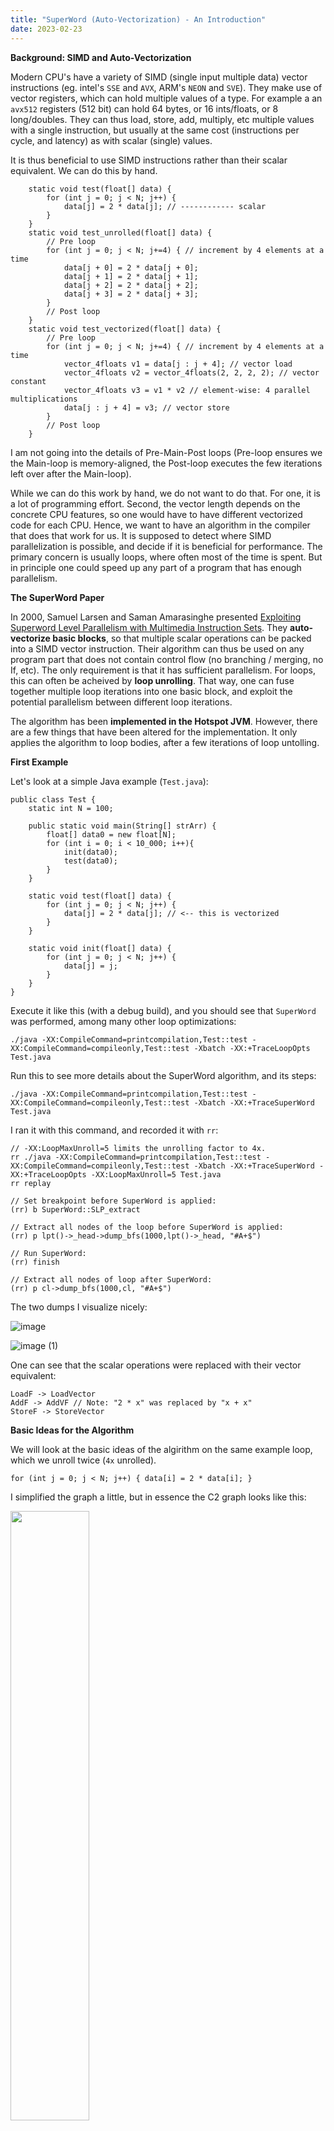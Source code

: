 ```yaml
---
title: "SuperWord (Auto-Vectorization) - An Introduction"
date: 2023-02-23
---
```


**Background: SIMD and Auto-Vectorization**

Modern CPU's have a variety of SIMD (single input multiple data) vector instructions (eg. intel's `SSE` and `AVX`, ARM's `NEON` and `SVE`). They make use of vector registers, which can hold multiple values of a type. For example a an `avx512` registers (512 bit) can hold 64 bytes, or 16 ints/floats, or 8 long/doubles. They can thus load, store, add, multiply, etc multiple values with a single instruction, but usually at the same cost (instructions per cycle, and latency) as with scalar (single) values.

It is thus beneficial to use SIMD instructions rather than their scalar equivalent. We can do this by hand.

```
    static void test(float[] data) {
        for (int j = 0; j < N; j++) {
            data[j] = 2 * data[j]; // ------------ scalar
        }
    }
    static void test_unrolled(float[] data) {
        // Pre loop
        for (int j = 0; j < N; j+=4) { // increment by 4 elements at a time
            data[j + 0] = 2 * data[j + 0];
            data[j + 1] = 2 * data[j + 1];
            data[j + 2] = 2 * data[j + 2];
            data[j + 3] = 2 * data[j + 3];
        }
        // Post loop
    }
    static void test_vectorized(float[] data) {
        // Pre loop
        for (int j = 0; j < N; j+=4) { // increment by 4 elements at a time
            vector_4floats v1 = data[j : j + 4]; // vector load
            vector_4floats v2 = vector_4floats(2, 2, 2, 2); // vector constant
            vector_4floats v3 = v1 * v2 // element-wise: 4 parallel multiplications
            data[j : j + 4] = v3; // vector store
        }
        // Post loop
    }
```

I am not going into the details of Pre-Main-Post loops (Pre-loop ensures we the Main-loop is memory-aligned, the Post-loop executes the few iterations left over after the Main-loop).

While we can do this work by hand, we do not want to do that. For one, it is a lot of programming effort. Second, the vector length depends on the concrete CPU features, so one would have to have different vectorized code for each CPU. Hence, we want to have an algorithm in the compiler that does that work for us. It is supposed to detect where SIMD parallelization is possible, and decide if it is beneficial for performance. The primary concern is usually loops, where often most of the time is spent. But in principle one could speed up any part of a program that has enough parallelism.

**The SuperWord Paper**

In 2000, Samuel Larsen and Saman Amarasinghe presented [Exploiting Superword Level Parallelism with Multimedia Instruction Sets](https://groups.csail.mit.edu/cag/slp/SLP-PLDI-2000.pdf). They **auto-vectorize basic blocks**, so that multiple scalar operations can be packed into a SIMD vector instruction. Their algorithm can thus be used on any program part that does not contain control flow (no branching / merging, no If, etc). The only requirement is that it has sufficient parallelism. For loops, this can often be acheived by **loop unrolling**. That way, one can fuse together multiple loop iterations into one basic block, and exploit the potential parallelism between different loop iterations.

The algorithm has been **implemented in the Hotspot JVM**. However, there are a few things that have been altered for the implementation. It only applies the algorithm to loop bodies, after a few iterations of loop untolling.

**First Example**

Let's look at a simple Java example (`Test.java`):
```
public class Test {
    static int N = 100;

    public static void main(String[] strArr) {
        float[] data0 = new float[N];
        for (int i = 0; i < 10_000; i++){
            init(data0);
            test(data0);
        }
    }

    static void test(float[] data) {
        for (int j = 0; j < N; j++) {
            data[j] = 2 * data[j]; // <-- this is vectorized
        }
    }

    static void init(float[] data) {
        for (int j = 0; j < N; j++) {
            data[j] = j;
        }
    }
}
```

Execute it like this (with a debug build), and you should see that `SuperWord` was performed, among many other loop optimizations:
```
./java -XX:CompileCommand=printcompilation,Test::test -XX:CompileCommand=compileonly,Test::test -Xbatch -XX:+TraceLoopOpts Test.java
```

Run this to see more details about the SuperWord algorithm, and its steps:
```
./java -XX:CompileCommand=printcompilation,Test::test -XX:CompileCommand=compileonly,Test::test -Xbatch -XX:+TraceSuperWord Test.java
```

I ran it with this command, and recorded it with `rr`:
```
// -XX:LoopMaxUnroll=5 limits the unrolling factor to 4x.
rr ./java -XX:CompileCommand=printcompilation,Test::test -XX:CompileCommand=compileonly,Test::test -Xbatch -XX:+TraceSuperWord -XX:+TraceLoopOpts -XX:LoopMaxUnroll=5 Test.java
rr replay

// Set breakpoint before SuperWord is applied:
(rr) b SuperWord::SLP_extract

// Extract all nodes of the loop before SuperWord is applied:
(rr) p lpt()->_head->dump_bfs(1000,lpt()->_head, "#A+$")

// Run SuperWord:
(rr) finish

// Extract all nodes of loop after SuperWord:
(rr) p cl->dump_bfs(1000,cl, "#A+$")
```

The two dumps I visualize nicely:

![image](https://user-images.githubusercontent.com/32593061/220929536-698d5757-c54d-4770-8297-90067e4c6fd1.png)

![image (1)](https://user-images.githubusercontent.com/32593061/220929585-1f250cf3-0b1c-4e44-8901-e88ccf81f5fc.png)

One can see that the scalar operations were replaced with their vector equivalent:
```
LoadF -> LoadVector
AddF -> AddVF // Note: "2 * x" was replaced by "x + x"
StoreF -> StoreVector
```

**Basic Ideas for the Algorithm**

We will look at the basic ideas of the algirithm on the same example loop, which we unroll twice (`4x` unrolled).
```
for (int j = 0; j < N; j++) { data[i] = 2 * data[i]; }
```

I simplified the graph a little, but in essence the C2 graph looks like this:

<img src="https://user-images.githubusercontent.com/32593061/222705239-14cf61c6-08ab-4a43-8bf3-62f9f76b3e49.png" width="50%">

We see the two `Phi` nodes: one holds the `i` (IV: induction variable), the other holds the memory state. I aligned all load, add and store operations with the respective offset in the `data` array. We can see that all the load and store operations here are on the same memory slice, of the float array `data`.

So far, we cannot see the parallelism in the graph. The `LoadF` of iteration `i+2` depends on the `StoreI` of iteration `i+1`. But we can prove that they do not access the same position in memory. Hence, we perform a dependency analysis, that gives us an improved dependency graph. In it, we ignore dependencies between loads and stores that do not access the same position in memory. In our example, we can remove all dependencies between the loop iterations.

<img src="https://user-images.githubusercontent.com/32593061/222705315-9e2697d8-4498-42d3-b3f8-56d109e937e9.png" width="50%">

Now, we see the parallelism in the dependency graph, that was apparent to the human eye when looking at the original Java code.

At this point, a few **definitions** and a more precise **problem statement** are due:

`DAG`: a `DAG` is a directed acyclic graph.

`Given`: the `DAG` with ops of a basic block (loop body, no control flow).

`Goal`: patch the `DAG` such that the scalar ops are packed into SIMD instructions. The new `DAG` must preserve the behavior of the old `DAG`.

`isomorphic`: to pack scalar ops into a single SIMD instruction, they must be similar (to simplicy: same `Opcode` and `velt_type`).

`independent`: two ops are `independent` if there is no path from one to the other. We can only pack independent ops into a SIMD vector, since they are executed concurrently, so one cannot use the other's output in any way.

`adjacent memory operations`: two memory operations that have a provable offset of exactly `sizeof(type)`. Two loads or two stores that are adjacent can thus potentially be packed into a single vector load or store.

`pack`: an `n-tuple` `[s1, ..., sn]`, where `s1, ..., sn` are `independent` and `isomorphic`.

`pair`: is a `pack` of size two.

`PackSet`: a set of `packs`.

At this point, we **pack pairs** of memory operations that are `adjacent`, `isomorphic` and `independent`. This is the initial `PackSet`.

<img src="https://user-images.githubusercontent.com/32593061/222705875-909b0142-1a02-476a-b7db-e69bf393243d.png" width="50%">

<img src="https://user-images.githubusercontent.com/32593061/222705710-d10aeb76-c658-48c9-ae20-21f700c0911e.png" width="50%">

Now we **extend** the `PackSet` from the memory operations to the non-memory operations. We do this by starting at a pair that we already have, and checking if the pair has an input pair, or an output pair that matches (ie. is `isomorphic` and `independent`).

<img src="https://user-images.githubusercontent.com/32593061/222706004-88f45c02-8482-4081-a3ac-0463e1412a50.png" width="50%">

Once we have found all pairs, we can **combine** the `pairs` into larger `packs`, by stitching them together: `[A, .., B] + [B, .., C] -> [A,.. B, .. C]`.

<img src="https://user-images.githubusercontent.com/32593061/222706026-1fd242b2-b314-4f3e-a4e5-73796223469d.png" width="50%">

At this point, we need to do some **sanity checks**, and determine if vectorizing is indeed **profitable**.
Some `packs` or the `PackSet` will be **filtered** out.
Finally, we can **schedule** the `PackSet`,
and replace the C2 IR nodes that are in the `PackSet` with vector nodes.

Let's look at two other examples. In the first, we store "backward" (`i-1`), in the second we store "forward" (`i+1`). In the first, the loop iterations are `independent`, while in the second, we see that the `StoreF` from the previous iteration stores to the position that the next iteration's `LoadF` loads from. Such a depedency must be respected. Now, we see that the loads are `not independent`.

<img src="https://user-images.githubusercontent.com/32593061/222706036-ea008dde-cafd-45f0-9e19-c26021fd8a90.png" width="50%">

These are the basic ideas used in the algorith and implementation. It may seem simple now, but the complexity lies in the details.

We will now look at each step of the algorithm in more detail.

**Algorithm Step 0: Loop Unrolling**

As already explained earlier, the algorithm works on basic blocks. This can be the body of a loop (without any control flow). But it can be any basic block, even outside of loops.

The implementation in the Hotspot JVM currently only applies the SuperWord algorithm for loops. Since it is a JIT (just in time) compiler, one has to focus the time spent on optimizations to the places where it is most promising. That is most often loops.

To ensure that the full size of the SIMD vectors can be filled, one needs to unroll loops with at least a multiple of `vector_width / sizeof(type)`. In the JVM code, this is further refined for each `type`. One will have to unroll less for an 8-byte `long`, than for a 2-byte `short`. Unrolling less means the algorithm has to process fewer noodes, and process them faster.

Still: the SLP algorithm also allows hand-unrolled loops (see example below).

```
for (int i = 0; i < RANGE; i+=2) {    // stride 2
    dataF[i+0] = dataI[i+0] + 0.33f;  // i+0
    dataF[i+1] = dataI[i+1] + 0.33f;  // i+1
}
```

**Algorithm Step 1: Alignment Analysis**

Sadly, the paper handles this fairly quickly and without detail. It refers to another publication of the same authors, which I could not find. I had to look at the JVM implementation to understand it better. However, currently there are still bugs that are being fixed, where the alignment analysis is wrong, and other cases where it is too restrictive.

First, we need to extract the **dependency graph** from the C2 see of nodes. Here we make use of the `memory slices` that were discovered by `Escape Analysis` (an algorith that determines which memory accesses are related, and which are provably unrelated).
We can ignore all inter-slice memory dependencies.
Inside a memory slice, we need to ensure that `RAW` (read-after-write), `WAR` (write-after-read) and `WAW` (write-after-write) dependencies from the C2 graph are respected. But we can ignore `RAR` (read-after-read), since that is not a true dependency (swapping them has no effect).
However, we can ignore `RAW`, `WAR` and `WAW` dependencies if they are provably accessing non-overlapping memory regions.
The dependency graph now only consists of such `memory` edges, and all `data` edges from the C2 graph (dependencies `data -> data`, `data -> memop`, `memop -> data`).

In the JVM code, we represent memory addresses in the loop as follows:
```
address = base + stride*iv + const [+ invar]
```
The `base` is associated with the base of an array reference. The `iv` references the induction variable `Phi`. `stride` is the distance in bytes between the loop iterations. `const` is a constant offset we have to the `base`. Optionally, there may be an `invar`, which is a value that is unknown, but invariant over all loop iterations. Given this, we can try to prove that memory accesses are non-overlapping, and we can potentially find the offset in bytes between two memory accesses, which helps us determine adjacent memory operations.

A second task is to **ensure strict alignment** on machines that require it (when the `AlignVector` Hotspot JVM flag is enabled).
Many CPU's require vector memory accesses to have a certain `X`-byte alignment in memory (eg. 4-byte or 8-byte).
If a vector memory access is performed that is not `X`-byte aligned, this may lead to worse performance.
Some CPU's will also throw a `SIGBUS` error.
And others simply ignore the lower bits, which leads to an access at a different location than intended (and hence to wrong results).

The JVM code picks one packset as the reference (`best`). All other packsets have to be at an offset that aligns with `best`.
We can then adjust the iteration count of the Pre-loop such that `best` is `X`-byte aligned to the memory. Since all other packsets are `X`-byte aligned relative to `best`, they then also `X`-byte aligned to the memory.

Note: currently the JVM code picks `X` to be the vector with of the largest packset. This is suboptimal and should be improved.

**Algorithm Step 2: Identifying Adjacent Memory References (create pair PackSet)**

How should we pack the individual nodes into `packs`?
The `adjacent` memory accesses are an obvious starting point, as we would like them to be in the same vector operation, in the correct order.
We take an inductive approach, and seed the `PackSet` with `pairs of adjacent independent isomorphic` memory operations.

Assumption: "In practive, nearly every memory reference is directly adjacent to at most two other references." One left, one right of it.

Futher: duplicates should be removed by redundant load/store elimination (I guess that would be `LoadNode::Identity` and `StoreNode::Identity`).

Note: in the Hotspot JVM implementation, the `alignment analysis` is performed only at this stage, it is mixed into the same loop.

**Algorithm Step 3: Extend PackSet (to non memory nodes)**

Starting at the memory `pairs`,  we **extend** the `PackSet` iteratively with non-memory `pairs`, until no new ones can be added.

 - `follow_use_defs`: find `inputs`.
 - `follow_def_uses`: find `outputs`.

The new `pairs` must be: `isomorphic` and `independent` (packable into SIMD vector instruction).

Side note:
There is also a cost model that decides if packing it is profitable, and tries to extend in the most profitable way.
It is also supposed to weight the gains made by executing operations in parallel, versus the potential costs of packing/unpacking if the inputs/outputs are not vectorizable.
I have not investigated this much.
I also fear that it is not very effective, because in the `filtering` stage we remove `packs` where the inputs would have to be packed, or the outputs unpacked.

Side note 2:
We should only extend to non-memory nodes. If we also extend to memory nodes, then we may re-introduce loads/stores that we rejected, for example because of mis-alignment.

**Algorithm Step 4: Combine PackSet (stitch the pairs together)**

We now have all the `pairs`, that follow the `use-def` chains.
We now iteratively stitch the `packs` together.
```
[s1, .., sj] + [sj, .., sn] -> [s1, .., sj, .., sn]
```
Every node is now in maximally one `pack`. Any `pack` with a size other than a power of 2 is removed.

We split the `pack` into multiple if it is larger than the hardware would allow.

Detail: so far we have only shown that the `pairs` were `independent`. How do we know that the `packs` are now `independent`?
`pair independence` still leaves room for dependence at distance `>=2`. For example `data[i+2] = 2 * data[i]` has a cyclic dependency at distance 2.

The paper states that `independence` is ensured during alignment analysis.
It assumes that no `pair` is added that crosses an "alignment boundary".
More details are not provided.

In the JVM code, we currently do this as follows:
If `AlignVector` is enabled, then we aready know that all vectors are aligned to the largest vector width.
For the rest, we assume no alignment requirement by the hardware.
`SuperWord::find_align_to_ref` finds the largest group of stores (or loads) with references "similar" to it.
It then picks the reference with the smallest offset (the groups `mem_ref`).
We do this by analyzing the address represented as `address = base + stride*iv + const [+ invar]`.
We do this iteratively for all such groups.
If two groups are in the same memory slice, we check if the two `mem_refs` are vector width aligned (same offset modulo vector width).
This ensures that no `pair` inside a memory slice will cross this "alignment boundary".
This on its own would not really guarantee independence.
However, in the JVM we do not implement packing/unpacking of vector-nodes, and also no vector-permutations.
This means that every "vector-lane" stays independent.

However, if we use `-XX:CompileCommand=option,package.Class::method,Vectorize`, the flag `_do_vector_loop` is turned on.
The `IntStream forEach()` method has this enabled implicitly (`vmIntrinsics::_forEachRemaining`).
The `mem_ref` alignment check is disabled.
Hence, we can create `pairs` that cross the "alignment boundary".
In that case, we cannot know if the `packs` are independent after the `combination`.
We need an additional `independence` filtering on the `pack` level.

**Algorithm Step 5: Filter Packset (implemented, profitable, cyclic dependencies)**

This is an additional step that is not described in the paper, but implemented in the JVM.
We check that all `packs` are:

 - `implemented`: can we generate the required SIMD instruction? This is hardware dependent. The checks also query `Matcher::match_rule_supported_superword`. Consult `Matcher::match_rule_supported_vector` in `x86.ad` to see what vector instructions are implemented for which `SSE` and `AVX` CPU features.
 - `profitable`: since the cost model was already applied during **extension**, we now only check if the `packs` can be connected to all inuts and outputs. There are a few open tasks stated in the comments.
 - `cyclic dependencies`: `independence` on the `pack` level does **not** guarantee that there are no cyclic dependencies between the `packs`.

I quote from the [paper](https://groups.csail.mit.edu/cag/slp/SLP-PLDI-2000.pdf):

```
3.7 Scheduling
Dependence analysis before packing ensures that statements within a group can be executed
safely in parallel. However, it may be the case that executing two groups produces a dependence
violation. An example of this is shown in Figure 6. Here, dependence edges are drawn between
groups if a statement in one group is dependent on a statement in the other. As long as there
are no cycles in this dependence graph, all groups can be scheduled such that no violations
occur. However, a cycle indicates that the set of chosen groups is invalid and at least one group
will need to be eliminated. Although experimental data has shown this case to be extremely rare,
care must be taken to ensure correctness.
```

The idea is this: before `schedule`, we must ensure that `packs` are `independent`.
**But**: `independence` on the `pack` level is not sufficient, we also need to ensure that the `packs` (groups) are `acyclic` before we `schedule`.

In the paper, they bring this example:

<img src="https://user-images.githubusercontent.com/32593061/224940778-b21283e7-dd27-4950-bf9d-e59fafab130c.png" width="50%">

This example does currently not get vectorized because it has "vector-lane" permutations, and the packs do not match up.

However, during this investigation, I found the following example. It currently gets vectorized incorrectly, and I filed a [bug](https://bugs.openjdk.org/browse/JDK-8304042) for it:

```
    static void test(int[] dataI1, int[] dataI2, float[] dataF1, float[] dataF2) {
        for (int i = 0; i < RANGE/2; i+=2) {
            dataF1[i+0] = dataI1[i+0] + 0.33f;            // 1
            dataI2[i+1] = (int)(11.0f * dataF2[i+1]);     // 2

            dataI2[i+0] = (int)(11.0f * dataF2[i+0]);     // 3
            dataF1[i+1] = dataI1[i+1] + 0.33f;            // 4
        }
    }
```

Note: `dataI1 == dataI2` and `dataF1 == dataF2`. I only had to use two references so that C2 does not know this, and does not optimize away load after store.

Lines 1 and 4 are `isomorphic` and `independent`. The same holds for line 2 and 3. We creates the packs `[1,4]` and `[2,3]`, and vectorize. However, we have the following dependencies: `1->3` and `2->4`. This creates a `cyclic dependency` between the two `packs`.

Conclusion: `independence` on the `pack` level is a necessary condition, but not sufficient. We must explicitly check that the `pack`-graph does not introduce any cycles, so that we can guarantee that the output `DAG` is indeed acyclic, with the same semantics (same effect/results).

**Algorithm Step 6: Schedule (patch the graph)**

We replace the nodes in the `packs` with vector operations, and connect them accordingly.
I have not investigated this much, so I cannot provide more details.

**Implementation Overview**

This is a quick overview of the Hotspot JVM SuperWord implementation, with a few comments:

```
// perform analysis to see how much a loop should be unrolled
// based on the types used and how many elements would fit in a vector
IdealLoopTree::policy_unroll_slp_analysis

// Simplified from code:
bool SuperWord::SLP_extract() {
  // find memory slices
  // construct reverse postorder (rpo) list of block members
  // should we even vectorize? check if there is a store or reduction
  if (!construct_bb()) {return false;}
  
  // build dependence graph for each memory slice:
  // for every two memops in slice, check if they
  // are "!SWPointer::not_equal" (except Load -> Load)
  dependence_graph();
  
  // Propagate narrower integer type back when upper bits not needed.
  // Example: char a, b, c; a = b + c;
  // The AddI gets velt_type char.
  compute_vector_element_type();
  
  // initial Packset: find adjacent, isomorphic, independent pairs of memops
  // perform alignment analysis (currently under some construction/bugfixing)
  find_adjacent_refs();
  
  // extend PackSet from memops to non-memops pairs
  // follow use->def and def->use
  extend_packlist();
  
  // stitch pairs together: [a, b] + [b, c] -> [a, b, c]
  // split them into multiple if larger than max vector size
  combine_packs();
  
  // implemented?         -> depends on hardware
  // profitable?          -> are all use and def in loop vectorizable?
  // cyclic dependencies? -> do the packs introduce cyclic dependencies?
  filter_packs();
  
  // hack the graph: replace the scalar ops with vector ops
  schedule();
  output();
}
```

**Appendix: Open Tasks and Questions**

These are the bugs that I am working on at the time of writing this blog:

 - [JDK-8298935](https://bugs.openjdk.org/browse/JDK-8298935): fix independence bug in create_pack logic in SuperWord::find_adjacent_refs
 - [JDK-8304042](https://bugs.openjdk.org/browse/JDK-8304042): C2 SuperWord: schedule must remove packs with cyclic dependencies

These are more tasks we could/should consider:

 - Code has lots of open tasks (eg. implement PackNode and ExtractNode)
 - I added a few recently:
   - [JDK-8302662](https://bugs.openjdk.org/browse/JDK-8302662): [SuperWord] Vectorize loop when value from last iteration is used after loop (Jatin)
   - [JDK-8302673](https://bugs.openjdk.org/browse/JDK-8302673): [SuperWord] MaxReduction and MinReduction should vectorize for int (Jatin)
   - [JDK-8302652](https://bugs.openjdk.org/browse/JDK-8302652): [SuperWord] Reduction should happen after loop, when possible (Emanuel?)
   - [JDK-8303113](https://bugs.openjdk.org/browse/JDK-8303113): [SuperWord] investigate if enabling `_do_vector_loop` by default creates speedup (Emanuel?)
   - [JDK-8300865](https://bugs.openjdk.org/browse/JDK-8300865): C2: product reduction in ProdRed_Double is not vectorized (Jatin)
 - [JDK-8287087](https://bugs.openjdk.org/browse/JDK-8287087): C2: perform SLP reduction analysis on-demand (Roberto)
 - [JDK-8255622](https://bugs.openjdk.org/browse/JDK-8255622): Combine all vectorization tests in one directory (Vladimir K?)
 - JDK-8260943: Revisit vectorization optimization added by 8076284 (Vladimir K? some buggy code is just hard-disabled)
 - Investigation: where do we not even start SuperWord where it could work? Where do we fail to vectorize during SuperWord? Can we find and fix these cases?
 - Should we CMove more, to absorb control flow?
 - Strided access? Gather / Scatter
 - Investigate when / if / how FMA is working - only with `Math.fma`?
 - More `independence` through more fine-grained `memory slices`? Speculative: two arrays of same type are separate objects?

**Appendix: List of integrated SuperWord RFE's**

I will add more as I find more of them. Well you can of course dig for them yourself in the [history](https://github.com/openjdk/jdk/commits/master/src/hotspot/share/opto/superword.cpp) 

 - JDK 8289422: Fix and re-enable vector conditional move
 - JDK 8283091: Support type conversion between different data sizes in SLP
 - JDK 8231441: AArch64: Initial SVE backend support
 - JDK-8245158: C2: Enable SLP for some manually unrolled loops (Missing tests!)
 - JDK-8192846: Support cmov vectorization for float 
 - JDK-8153998: Masked vector post loops
 - JDK-8151573: Multiversioning for range check elimination
 - JDK-8149421:	Vectorized Post Loops
 - JDK-8139340: SuperWord enhancement to support vector conditional move (CMovVD ) on Intel AVX cpu
 - JDK-8135028: support for vectorizing double precision sqrt
 - JDK-8129920: Vectorized loop unrolling (unroll again after SuperWord)
 - JDK-8080325: SuperWord loop unrolling analysis
 - JDK-8078563: Restrict reduction optimization (when it is profitable)
 - JDK-8076284: Improve vectorization of parallel streams (`forEachRemaining`)
 - JDK-8074981: Integer/FP scalar reduction optimization

**Appendix: Other Work**

 - All you need is superword-level parallelism: systematic control-flow vectorization with SLP (2022)
   - [paper](https://dl.acm.org/doi/abs/10.1145/3519939.3523701), [youtube](https://www.youtube.com/watch?v=9Hk3d7vHEGw). Handle control flow using masked vector instructions. Loop fusion / co-iteration: every element represents a loop. Basically: flatten control flow to single block, by using CMove/select/blend when control flow merges, and masked load/stores.

```
int x;
If (condition) { x = v1; } else { x = v2; }

// translates to

c = condition; (true)
v1 = …;  (c)
v2 = …;  (!c)
x = Phi(c, v1, v2); (true)

// translates to

x = CMove(condition, v1, v2);

// vectorized

c_vec = condition[i : i + 4]; // vector of conditions
v1_vec = v1[i : i + 4]; // compute both values for true / false branch
v2_vec = v2[i : i + 4];
x_vec = blend(c_vec, v1_vec, v2_vec); // select from true / false branch
```

 - goSLP - Globally Optimized Superword Level Parallelism Framework (2018)
   - [paper](https://dl.acm.org/doi/10.1145/3276480), [youtube](https://www.youtube.com/watch?v=5XoK9BeTP9Q). Statement packing using integer linear programming. Not JIT compatible.
 - Look-ahead SLP: auto-vectorization in the presence of commutative operations (2018)
   - [paper](https://dl.acm.org/doi/abs/10.1145/3168807), [youtube](https://www.youtube.com/watch?v=gIEn34LvyNo). Lookahead to reorder commutative operations, to improve `isomorphism` and vectorize more.

